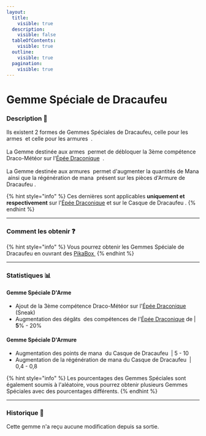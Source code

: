```yaml
---
layout:
  title:
    visible: true
  description:
    visible: false
  tableOfContents:
    visible: true
  outline:
    visible: true
  pagination:
    visible: true
---
```


# Gemme Spéciale de Dracaufeu

### Description 📃

Ils existent 2 formes de Gemmes Spéciales de Dracaufeu, celle pour les armes <img src="../../.gitbook/assets/toffy_blackgem (1).png" alt="" data-size="line"> et celle pour les armures <img src="../../.gitbook/assets/toffy_greengem (2).png" alt="" data-size="line"> .\
\
La Gemme destinée aux armes <img src="../../.gitbook/assets/toffy_blackgem (1).png" alt="" data-size="line"> permet de débloquer la 3ème compétence Draco-Météor sur l'[Épée Draconique](../armes/epee-draconique.md) <img src="../../.gitbook/assets/charizard_weapon (1).png" alt="" data-size="line"> .\
\
La Gemme destinée aux armures <img src="../../.gitbook/assets/toffy_greengem (2).png" alt="" data-size="line"> permet d'augmenter la quantités de Mana <img src="../../.gitbook/assets/mana (2).png" alt="" data-size="line"> ainsi que la régénération de mana <img src="../../.gitbook/assets/ability_haste (8).png" alt="" data-size="line"> présent sur les pièces d'Armure de Dracaufeu <img src="../../.gitbook/assets/charizard_armors.png" alt="" data-size="line">.&#x20;

{% hint style="info" %}
Ces dernières sont applicables **uniquement et respectivement** sur l'[Épée Draconique](../armes/epee-draconique.md)<img src="../../.gitbook/assets/charizard_weapon (1).png" alt="" data-size="line">  et sur le Casque de Dracaufeu <img src="../../.gitbook/assets/Charizard_helmet.png" alt="" data-size="line">.
{% endhint %}

***

### Comment les obtenir ❓

{% hint style="info" %}
Vous pourrez obtenir les Gemmes Spéciale de Dracaufeu en ouvrant des  [PikaBox ](../../fonctionnement-du-serveur/boxes.md#contenu-des-boxes)<img src="../../.gitbook/assets/image (130).png" alt="" data-size="line">
{% endhint %}

***

### Statistiques 📊

#### Gemme Spéciale D'Arme <img src="../../.gitbook/assets/toffy_blackgem (1).png" alt="" data-size="line">

* Ajout de la 3ème compétence Draco-Météor sur l'[Épée Draconique](../armes/epee-draconique.md)<img src="../../.gitbook/assets/charizard_weapon (1).png" alt="" data-size="line">  (Sneak) <img src="../../.gitbook/assets/shift (2).png" alt="" data-size="line">
* Augmentation des dégâts <img src="../../.gitbook/assets/physical_damage (1).png" alt="" data-size="line"> des compétences de l'[Épée Draconique](../armes/epee-draconique.md)<img src="../../.gitbook/assets/charizard_weapon (1).png" alt="" data-size="line">  de | **5**% - 20%

#### Gemme Spéciale D'Armure <img src="../../.gitbook/assets/toffy_greengem (2).png" alt="" data-size="line">

* Augmentation des points de mana <img src="../../.gitbook/assets/mana (1).png" alt="" data-size="line"> du Casque de Dracaufeu <img src="../../.gitbook/assets/Charizard_helmet.png" alt="" data-size="line"> | 5 - 10
* Augmentation de la régénération de mana <img src="../../.gitbook/assets/ability_haste (8).png" alt="" data-size="line">du Casque de Dracaufeu <img src="../../.gitbook/assets/Charizard_helmet.png" alt="" data-size="line">  | 0,4 - 0,8

{% hint style="info" %}
Les pourcentages des Gemmes Spéciales sont également soumis à l'aléatoire, vous pourrez obtenir plusieurs Gemmes Spéciales avec des pourcentages différents.
{% endhint %}

***

### Historique 📖

Cette gemme n'a reçu aucune modification depuis sa sortie.

